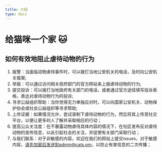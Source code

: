 ```yaml
---
title: 介绍
type: docs
---
```


# 给猫咪一个家 🐱

## 如何有效地阻止虐待动物的行为


1. 报警：当面临动物虐待事件时，可以拨打当地公安机关的电话，及时向公安机关报案;
2. 举报：可以通过访问相关政府部门的官方网站来上报虐待动物的行为;
3. 提交投诉：可以拨打当地政府有关部门的电话，或者通过官方途径填写投诉表格，表达对虐待动物行为的投诉;
4. 寻求公益组织帮助：当你觉得无力单独应对时，可以向国家公安机关、动物保护协会或社会公益组织等寻求帮助;
5. 上传证据：如果情况允许，尝试录制下虐待动物的行为，然后将其上传至社交平台，以便让更多的人了解并采取相应的行动；
6. 提高公众关注度：在不暴露动物虐待具体内容的情况下，在社区发布反对虐待动物的宣传信息，以此引起社会的关注，并促使有关部门采取行动；
7. 与我们联系：对于非敏感的内容，欢迎在我们的网站上提交issues，对于敏感内容，请先加密后发送到admin@cats.pm，以防止有害信息的二次传播；



